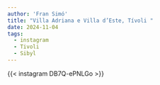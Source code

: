 ```yaml
---
author: 'Fran Simó'
title: "Villa Adriana e Villa d’Este, Tívoli "
date: 2024-11-04
tags:
  - instagram
  - Tivoli
  - Sibyl
---
```


{{< instagram DB7Q-ePNLGo >}}

